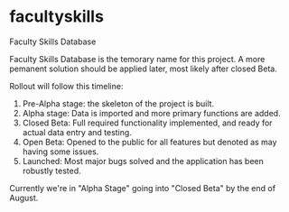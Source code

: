 # facultyskills
Faculty Skills Database

Faculty Skills Database is the temorary name for this project. A more pemanent solution should be applied later, most likely after closed Beta.

Rollout will follow this timeline:
1. Pre-Alpha stage: the skeleton of the project is built.
2. Alpha stage: Data is imported and more primary functions are added.
3. Closed Beta: Full required functionality implemented, and ready for actual data entry and testing.
4. Open Beta: Opened to the public for all features but denoted as may having some issues.
5. Launched: Most major bugs solved and the application has been robustly tested.

Currently we're in "Alpha Stage" going into "Closed Beta" by the end of August.
